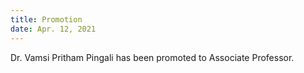 ```yaml
---
title: Promotion
date: Apr. 12, 2021  
---
```


Dr. Vamsi Pritham Pingali has been promoted to Associate Professor.